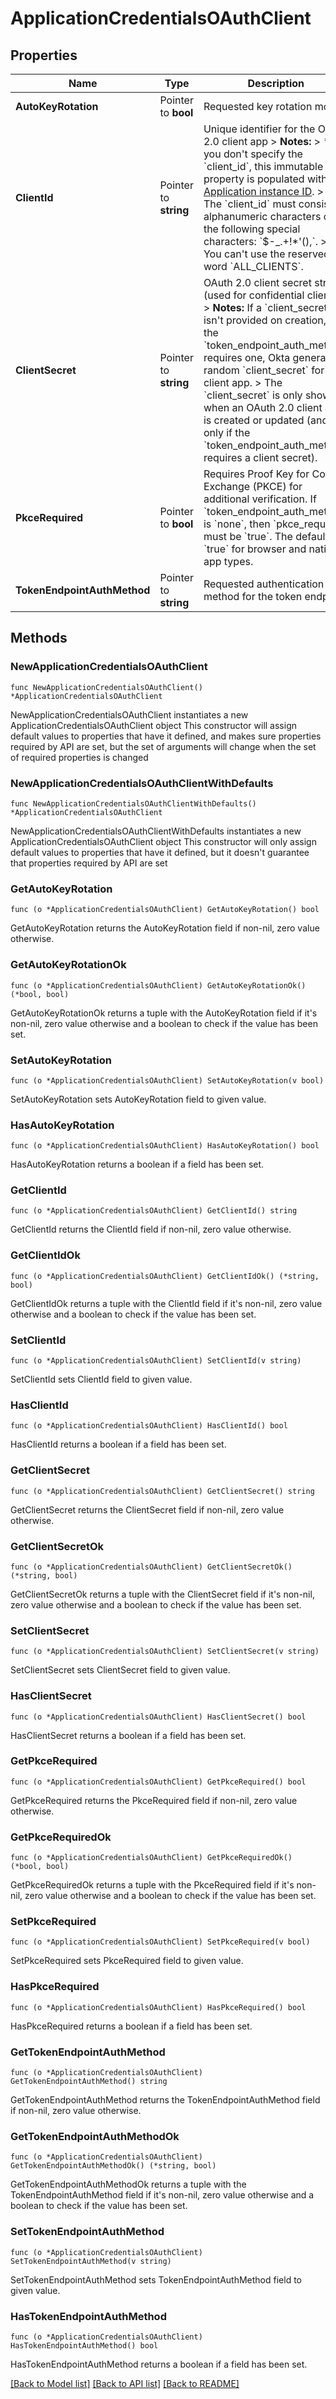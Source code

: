 # ApplicationCredentialsOAuthClient

## Properties

Name | Type | Description | Notes
------------ | ------------- | ------------- | -------------
**AutoKeyRotation** | Pointer to **bool** | Requested key rotation mode | [optional] [default to true]
**ClientId** | Pointer to **string** | Unique identifier for the OAuth 2.0 client app  &gt; **Notes:** &gt; * If you don&#39;t specify the &#x60;client_id&#x60;, this immutable property is populated with the [Application instance ID](/openapi/okta-management/management/tag/Application/#tag/Application/operation/getApplication!c&#x3D;200&amp;path&#x3D;4/id&amp;t&#x3D;response). &gt; * The &#x60;client_id&#x60; must consist of alphanumeric characters or the following special characters: &#x60;$-_.+!*&#39;(),&#x60;. &gt; * You can&#39;t use the reserved word &#x60;ALL_CLIENTS&#x60;. | [optional] 
**ClientSecret** | Pointer to **string** | OAuth 2.0 client secret string (used for confidential clients)  &gt; **Notes:** If a &#x60;client_secret&#x60; isn&#39;t provided on creation, and the &#x60;token_endpoint_auth_method&#x60; requires one, Okta generates a random &#x60;client_secret&#x60; for the client app. &gt; The &#x60;client_secret&#x60; is only shown when an OAuth 2.0 client app is created or updated (and only if the &#x60;token_endpoint_auth_method&#x60; requires a client secret). | [optional] 
**PkceRequired** | Pointer to **bool** | Requires Proof Key for Code Exchange (PKCE) for additional verification. If &#x60;token_endpoint_auth_method&#x60; is &#x60;none&#x60;, then &#x60;pkce_required&#x60; must be &#x60;true&#x60;. The default is &#x60;true&#x60; for browser and native app types. | [optional] [default to true]
**TokenEndpointAuthMethod** | Pointer to **string** | Requested authentication method for the token endpoint | [optional] [default to "client_secret_basic"]

## Methods

### NewApplicationCredentialsOAuthClient

`func NewApplicationCredentialsOAuthClient() *ApplicationCredentialsOAuthClient`

NewApplicationCredentialsOAuthClient instantiates a new ApplicationCredentialsOAuthClient object
This constructor will assign default values to properties that have it defined,
and makes sure properties required by API are set, but the set of arguments
will change when the set of required properties is changed

### NewApplicationCredentialsOAuthClientWithDefaults

`func NewApplicationCredentialsOAuthClientWithDefaults() *ApplicationCredentialsOAuthClient`

NewApplicationCredentialsOAuthClientWithDefaults instantiates a new ApplicationCredentialsOAuthClient object
This constructor will only assign default values to properties that have it defined,
but it doesn't guarantee that properties required by API are set

### GetAutoKeyRotation

`func (o *ApplicationCredentialsOAuthClient) GetAutoKeyRotation() bool`

GetAutoKeyRotation returns the AutoKeyRotation field if non-nil, zero value otherwise.

### GetAutoKeyRotationOk

`func (o *ApplicationCredentialsOAuthClient) GetAutoKeyRotationOk() (*bool, bool)`

GetAutoKeyRotationOk returns a tuple with the AutoKeyRotation field if it's non-nil, zero value otherwise
and a boolean to check if the value has been set.

### SetAutoKeyRotation

`func (o *ApplicationCredentialsOAuthClient) SetAutoKeyRotation(v bool)`

SetAutoKeyRotation sets AutoKeyRotation field to given value.

### HasAutoKeyRotation

`func (o *ApplicationCredentialsOAuthClient) HasAutoKeyRotation() bool`

HasAutoKeyRotation returns a boolean if a field has been set.

### GetClientId

`func (o *ApplicationCredentialsOAuthClient) GetClientId() string`

GetClientId returns the ClientId field if non-nil, zero value otherwise.

### GetClientIdOk

`func (o *ApplicationCredentialsOAuthClient) GetClientIdOk() (*string, bool)`

GetClientIdOk returns a tuple with the ClientId field if it's non-nil, zero value otherwise
and a boolean to check if the value has been set.

### SetClientId

`func (o *ApplicationCredentialsOAuthClient) SetClientId(v string)`

SetClientId sets ClientId field to given value.

### HasClientId

`func (o *ApplicationCredentialsOAuthClient) HasClientId() bool`

HasClientId returns a boolean if a field has been set.

### GetClientSecret

`func (o *ApplicationCredentialsOAuthClient) GetClientSecret() string`

GetClientSecret returns the ClientSecret field if non-nil, zero value otherwise.

### GetClientSecretOk

`func (o *ApplicationCredentialsOAuthClient) GetClientSecretOk() (*string, bool)`

GetClientSecretOk returns a tuple with the ClientSecret field if it's non-nil, zero value otherwise
and a boolean to check if the value has been set.

### SetClientSecret

`func (o *ApplicationCredentialsOAuthClient) SetClientSecret(v string)`

SetClientSecret sets ClientSecret field to given value.

### HasClientSecret

`func (o *ApplicationCredentialsOAuthClient) HasClientSecret() bool`

HasClientSecret returns a boolean if a field has been set.

### GetPkceRequired

`func (o *ApplicationCredentialsOAuthClient) GetPkceRequired() bool`

GetPkceRequired returns the PkceRequired field if non-nil, zero value otherwise.

### GetPkceRequiredOk

`func (o *ApplicationCredentialsOAuthClient) GetPkceRequiredOk() (*bool, bool)`

GetPkceRequiredOk returns a tuple with the PkceRequired field if it's non-nil, zero value otherwise
and a boolean to check if the value has been set.

### SetPkceRequired

`func (o *ApplicationCredentialsOAuthClient) SetPkceRequired(v bool)`

SetPkceRequired sets PkceRequired field to given value.

### HasPkceRequired

`func (o *ApplicationCredentialsOAuthClient) HasPkceRequired() bool`

HasPkceRequired returns a boolean if a field has been set.

### GetTokenEndpointAuthMethod

`func (o *ApplicationCredentialsOAuthClient) GetTokenEndpointAuthMethod() string`

GetTokenEndpointAuthMethod returns the TokenEndpointAuthMethod field if non-nil, zero value otherwise.

### GetTokenEndpointAuthMethodOk

`func (o *ApplicationCredentialsOAuthClient) GetTokenEndpointAuthMethodOk() (*string, bool)`

GetTokenEndpointAuthMethodOk returns a tuple with the TokenEndpointAuthMethod field if it's non-nil, zero value otherwise
and a boolean to check if the value has been set.

### SetTokenEndpointAuthMethod

`func (o *ApplicationCredentialsOAuthClient) SetTokenEndpointAuthMethod(v string)`

SetTokenEndpointAuthMethod sets TokenEndpointAuthMethod field to given value.

### HasTokenEndpointAuthMethod

`func (o *ApplicationCredentialsOAuthClient) HasTokenEndpointAuthMethod() bool`

HasTokenEndpointAuthMethod returns a boolean if a field has been set.


[[Back to Model list]](../README.md#documentation-for-models) [[Back to API list]](../README.md#documentation-for-api-endpoints) [[Back to README]](../README.md)


